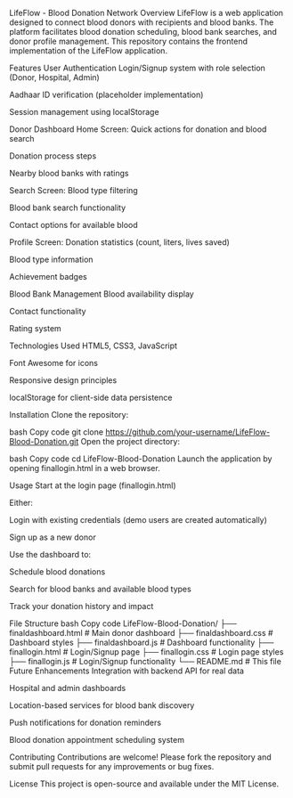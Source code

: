 LifeFlow - Blood Donation Network
Overview
LifeFlow is a web application designed to connect blood donors with recipients and blood banks.
The platform facilitates blood donation scheduling, blood bank searches, and donor profile management.
This repository contains the frontend implementation of the LifeFlow application.

Features
User Authentication
Login/Signup system with role selection (Donor, Hospital, Admin)

Aadhaar ID verification (placeholder implementation)

Session management using localStorage

Donor Dashboard
Home Screen:
Quick actions for donation and blood search

Donation process steps

Nearby blood banks with ratings

Search Screen:
Blood type filtering

Blood bank search functionality

Contact options for available blood

Profile Screen:
Donation statistics (count, liters, lives saved)

Blood type information

Achievement badges

Blood Bank Management
Blood availability display

Contact functionality

Rating system

Technologies Used
HTML5, CSS3, JavaScript

Font Awesome for icons

Responsive design principles

localStorage for client-side data persistence

Installation
Clone the repository:

bash
Copy code
git clone https://github.com/your-username/LifeFlow-Blood-Donation.git
Open the project directory:

bash
Copy code
cd LifeFlow-Blood-Donation
Launch the application by opening finallogin.html in a web browser.

Usage
Start at the login page (finallogin.html)

Either:

Login with existing credentials (demo users are created automatically)

Sign up as a new donor

Use the dashboard to:

Schedule blood donations

Search for blood banks and available blood types

Track your donation history and impact

File Structure
bash
Copy code
LifeFlow-Blood-Donation/
├── finaldashboard.html       # Main donor dashboard
├── finaldashboard.css        # Dashboard styles
├── finaldashboard.js         # Dashboard functionality
├── finallogin.html           # Login/Signup page
├── finallogin.css            # Login page styles
├── finallogin.js             # Login/Signup functionality
└── README.md                 # This file
Future Enhancements
Integration with backend API for real data

Hospital and admin dashboards

Location-based services for blood bank discovery

Push notifications for donation reminders

Blood donation appointment scheduling system

Contributing
Contributions are welcome!
Please fork the repository and submit pull requests for any improvements or bug fixes.

License
This project is open-source and available under the MIT License.
